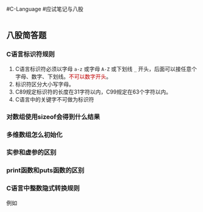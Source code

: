 #C-Language #应试笔记与八股
```toc

```

## 八股简答题

### C语言标识符规则

1. C语言标识符必须以字母 `a-z` 或字母 `A-Z` 或下划线 `_` 开头，后面可以接任意个字母、数字、下划线。<font color="#c00000">不可以数字开头</font>。
2. 标识符区分大小写字母。
3. C89规定标识符的长度在31字符以内，C99规定在63个字符以内。
4. C语言中的关键字不可做为标识符



### 对数组使用sizeof会得到什么结果



### 多维数组怎么初始化


### 实参和虚参的区别


### print函数和puts函数的区别


### C语言中整数隐式转换规则

例如





